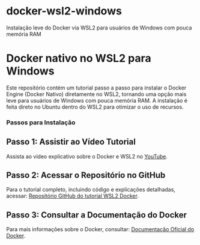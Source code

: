 # docker-wsl2-windows
Instalação leve do Docker via WSL2 para usuários de Windows com pouca memória RAM

# Docker nativo no WSL2 para Windows

Este repositório contém um tutorial passo a passo para instalar o Docker Engine (Docker Nativo) diretamente no WSL2, tornando uma opção mais leve para usuários de Windows com pouca memória RAM. A instalação é feita direto no Ubuntu dentro do WSL2 para otimizar o uso de recursos.

### Passos para Instalação

## Passo 1: Assistir ao Vídeo Tutorial
Assista ao vídeo explicativo sobre o Docker e WSL2 no [YouTube](https://www.youtube.com/watch?v=wpdcGgRY5kk).

## Passo 2: Acessar o Repositório no GitHub
Para o tutorial completo, incluindo código e explicações detalhadas, acessar: [Repositório GitHub do tutorial WSL2 Docker](https://github.com/codeedu/wsl2-docker-quickstart).

## Passo 3: Consultar a Documentação do Docker
Para mais informações sobre o Docker, consultar: [Documentação Oficial do Docker](https://docs.docker.com/).
